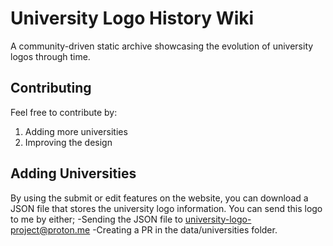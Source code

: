 # University Logo History Wiki

A community-driven static archive showcasing the evolution of university logos through time.

## Contributing

Feel free to contribute by:
1. Adding more universities
2. Improving the design

## Adding Universities

By using the submit or edit features on the website, you can download a JSON file that stores the university logo information. You can send this logo to me by either;
    -Sending the JSON file to university-logo-project@proton.me
    -Creating a PR in the data/universities folder.
